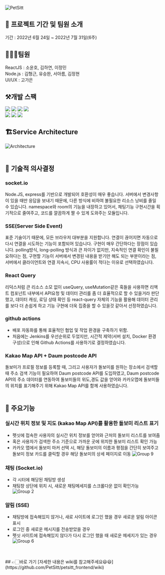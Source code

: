 ![PetSitt](https://user-images.githubusercontent.com/30254570/181733324-25c5ba55-b010-49d3-9627-65df39ac523f.png)

## 📌 프로젝트 기간 및 팀원 소개
기간 : 2022년 6월 24일 ~ 2022년 7월 31일(6주)

## 👨‍👧‍👧팀원
ReactJS : 소윤호, 김하연, 이정민\
Node.js : 김형근, 유승완, 서아름, 김정현\
UI/UX : 고가은

## ⚒️개발 스팩
![](https://img.shields.io/badge/HTML5-E34F26?style=for-the-badge&logo=HTML5&logoColor=white)
![](https://img.shields.io/badge/styledComponents-db7093?style=for-the-badge&logo=styled-components&logoColor=white)
![](https://img.shields.io/badge/REACT-0A395B?style=for-the-badge&logo=REACT&logoColor=white)
![](https://img.shields.io/badge/Javascript-F7DF1E?style=for-the-badge&logo=JavaScript&logoColor=black)\
![](https://img.shields.io/badge/AXIOS-671ddf?style=for-the-badge&logo=AXIOS&logoColor=black)
![](https://img.shields.io/badge/reactquery-ff4154?style=for-the-badge&logo=reactquery&logoColor=black)
![](https://img.shields.io/badge/Socket.io-000000?style=for-the-badge&logo=Socket.io&logoColor=white)

## 🏗Service Architecture
![Architecture](https://user-images.githubusercontent.com/30254570/182975305-d5c93633-af7c-48a4-9a38-f170f5afb4ef.png)
<br/>
<br/>
## 🔧 기술적 의사결정
### socket.io
Node.JS, express를 기반으로 개발되어 호환성이 매우 좋습니다. 서버에서 변경사항이 있을 때만 응답을 보내기 때문에, 다른 방식에 비하여 불필요한 리소스 낭비를 줄일 수 있습니다. namespace와 room의 기능을 내장하고 있어서, 채팅기능 구현시간을 획기적으로 줄여주고, 코드를 깔끔하게 짤 수 있게 도와주는 모듈입니다.
### SSE(Server Side Event)
표준 기술이기 때문에, 모든 브라우저 대부분을 지원합니다. 연결이 끊어지면 자동으로 다시 연결을 시도하는 기능이 포함되어 있습니다. 구현이 매우 간단하다는 장점이 있습니다.
polling방식, long-polling 방식과 큰 차이가 없지만, 지속적인 연결 확인이 불필요하다는 점, 구현할 기능이 서버에서 변경된 내용을 받기만 해도 되는 부분이라는 점,
서버에서 클라이언트와 연결 지속시, CPU 사용률이 적다는 이유로 선택하였습니다.
### React Query
리덕스처럼 큰 리소스 소모 없이 useQuery, useMutation같은 훅들을 사용하면 리액트 컴포넌트 내부에서 API요청 및 데이터 관리를 좀 더 효율적으로 할 수 있을거라 판단했고, 데이터 캐싱, 로딩 상태 확인 등 react-query 자체의 기능을 활용해 데이터 관리를 보다 더 손쉽게 하고 기능 구현에 더욱 집중을 할 수 있을것 같아서 선정하였습니다.
### github actions
- 배포 자동화를 통해 효율적인 협업 및 작업 환경을 구축하기 위함.
- 처음에는 Jenkins를 우선순위로 두었지만, 시간적 제약(서버 설치, Docker 환경 구성)으로 인해 Github Actions를 사용하기로 결정하였습니다.
### Kakao Map API + Daum postcode API
돌보미가 프로필 정보를 등록할 때, 그리고 사용자가 돌보미를 원하는 장소에서 검색할 때 주소 검색 기능이 필요하여 Daum postcode API를 도입하였고, Daum postcode API의 주소 데이터를 연동하여 돌보미들의 위도,경도 값을 얻어와 카카오맵에 돌보미들의 위치를 표기해주기 위해 Kakao Map API를 함께 사용하였습니다.
<br/>
<br/>
## 🔎 주요기능
### 실시간 위치 정보 및 지도 (kakao Map API)를 활용한 돌보미 리스트 표기
- 펫싯에 접속한 사용자의 실시간 위치 정보를 얻어와 근처의 돌보미 리스트를 보여줌
- 혹은 사용자가 검색한 주소 기준으로 가까운 곳에 위치한 돌보미 리스트 확인 가능
- 카카오 맵에서 돌보미 마커 선택 시, 해당 돌보미의 이름과 평점을 간단히 보여주고 돌보미 정보 카드를 클릭할 경우 해당 돌보미의 상세 페이지로 이동
![Group 9](https://user-images.githubusercontent.com/47635373/182986616-5343e2c3-651e-48f2-b400-c689321b34ce.png)

### 채팅 (Socket.io)
- 각 시터에 해당된 채팅방 생성
- 채팅창 상단에 위치 시, 새로운 채팅메세지를 스크롤다운 없이 확인가능
![Group 2](https://user-images.githubusercontent.com/47635373/182986632-01005204-13c9-4d08-9a47-c5fb893bd445.png)

### 알림 (SSE)
- 채팅방에 접속해있지 않거나, 새로 사이트에 로그인 했을 경우 새로운 알림 아이콘 표시
- 로그인 중 새로운 메시지를 전송받았을 경우
- 펫싯 사이트에 접속해있지 않다가 다시 로그인 했을 때 새로운 메세지가 있는 경우
![Group 6](https://user-images.githubusercontent.com/47635373/182986635-7805791f-c59b-4eb8-8a84-b6790fee59da.png)
<br/>
<br/>
## 👉🏻바로 가기
[자세한 내용은 wiki를 참고해주세요😃😃](https://github.com/PetSitt/petsitt_frontend/wiki)
